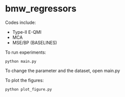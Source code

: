 # bmw_regressors

Codes include:

* Type-II E-QMI 
* MCA 
* MSE/BP (BASELINES)

To run experiments:
```shell
python main.py
```

To change the parameter and the dataset, open main.py

To plot the figures:
```shell
python plot_figure.py
```
